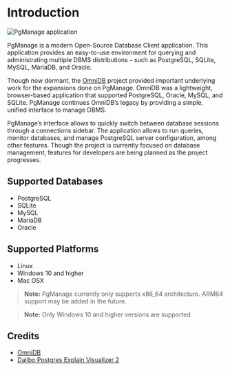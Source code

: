 # Introduction

![PgManage application](./images/intro.png)

PgManage is a modern Open-Source Database Client application. This application provides an easy-to-use environment for querying and administrating multiple DBMS distributions – such as PostgreSQL, SQLite, MySQL, MariaDB, and Oracle.

Though now dormant, the [OmniDB](https://github.com/OmniDB/OmniDB) project provided important underlying work for the expansions done on PgManage. OmniDB was a lightweight, browser-based application that supported PostgreSQL, Oracle, MySQL, and SQLite. PgManage continues OmniDB’s legacy by providing a simple, unified interface to manage DBMS.

PgManage’s interface allows to quickly switch between database sessions through a connections sidebar. The application allows to run queries, monitor databases, and manage PostgreSQL server configuration, among other features. Though the project is currently focused on database management, features for developers are being planned as the project progresses.

## Supported Databases

- PostgreSQL
- SQLite
- MySQL
- MariaDB
- Oracle

## Supported Platforms

 - Linux
 - Windows 10 and higher
 - Mac OSX

> **Note:** PgManage currently only supports x86_64 architecture. ARM64 support may be added in the future.

> **Note:** Only Windows 10 and higher versions are supported

## Credits

- [OmniDB](https://github.com/OmniDB/OmniDB)
- [Dalibo Postgres Explain Visualizer 2](https://github.com/dalibo/pev2)
